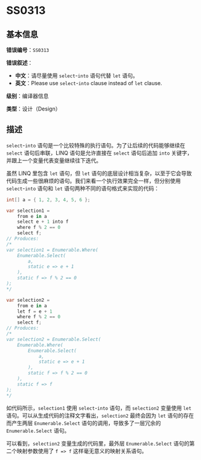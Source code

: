 ﻿# SS0313
## 基本信息

**错误编号**：`SS0313`

**错误叙述**：

* **中文**：请尽量使用 `select`-`into` 语句代替 `let` 语句。
* **英文**：Please use `select`-`into` clause instead of `let` clause.

**级别**：编译器信息

**类型**：设计（Design）

## 描述

`select`-`into` 语句是一个比较特殊的执行语句。为了让后续的代码能够继续在 `select` 语句后串联，LINQ 语句是允许直接在 `select` 语句后追加 `into` 关键字，并跟上一个变量代表变量继续往下迭代。

虽然 LINQ 里包含 `let` 语句，但 `let` 语句的底层设计相当复杂，以至于它会导致代码生成一些很麻烦的语句。我们来看一个执行效果完全一样，但分别使用 `select`-`into` 语句和 `let` 语句两种不同的语句格式来实现的代码：

```csharp
int[] a = { 1, 2, 3, 4, 5, 6 };

var selection1 =
    from e in a
    select e + 1 into f
    where f % 2 == 0
    select f;
// Produces:
/*
var selection1 = Enumerable.Where(
	Enumerable.Select(
		a,
		static e => e + 1
	),
	static f => f % 2 == 0
);
*/

var selection2 =
    from e in a
    let f = e + 1
    where f % 2 == 0
    select f;
// Produces:
/*
var selection2 = Enumerable.Select(
	Enumerable.Where(
		Enumerable.Select(
			a,
			static e => e + 1
		),
		static f => f % 2 == 0
	),
	static f => f
);
*/
```

如代码所示，`selection1` 使用 `select`-`into` 语句，而 `selection2` 变量使用 `let` 语句。可以从生成代码的注释文字看出，`selection2` 最终会因为 `let` 语句的存在而产生两层 `Enumerable.Select` 语句的调用，导致多了一层冗余的 `Enumerable.Select` 语句。

可以看到，`selection2` 变量生成的代码里，最外层 `Enumerable.Select` 语句的第二个映射参数使用了 `f => f` 这样毫无意义的映射关系语句。
